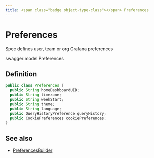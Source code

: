```yaml
---
title: <span class="badge object-type-class"></span> Preferences
---
```

# <span class="badge object-type-class"></span> Preferences

Spec defines user, team or org Grafana preferences

swagger:model Preferences

## Definition

```java
public class Preferences {
  public String homeDashboardUID;
  public String timezone;
  public String weekStart;
  public String theme;
  public String language;
  public QueryHistoryPreference queryHistory;
  public CookiePreferences cookiePreferences;
}
```
## See also

 * <span class="badge builder"></span> [PreferencesBuilder](./builder-PreferencesBuilder.md)
